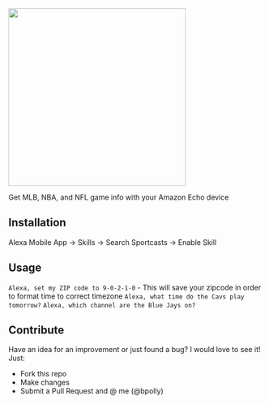 <img src="http://i.imgur.com/EafiOPL.png" width="350" />

Get MLB, NBA, and NFL game info with your Amazon Echo device

## Installation
Alexa Mobile App -> Skills -> Search Sportcasts -> Enable Skill

## Usage
`Alexa, set my ZIP code to 9-0-2-1-0` - This will save your zipcode in order to format time to correct timezone
`Alexa, what time do the Cavs play tomorrow?`
`Alexa, which channel are the Blue Jays on?`

## Contribute
Have an idea for an improvement or just found a bug? I would love to see it! Just:
- Fork this repo
- Make changes
- Submit a Pull Request and @ me (@bpolly)
